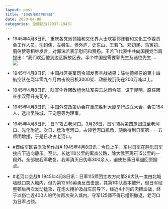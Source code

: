 ```yaml
---
layout: post
title: "1945年04月08日"
date: 2020-04-08
categories: 全面抗战(1937-1945)
---
```


<meta name="referrer" content="no-referrer" />

- 1945年4月8日讯：重庆各党派领袖和文化界人士欢宴郭沫若和文化工作委员会工作人员。沈钧儒、左舜生、侯外庐、史东山、王若飞、邓初民、马寅初、翦伯赞等相继发言，对郭沫若表示慰问和赞扬。王若飞代表中共向国民党当局提出：“我们欢迎他到边区解放区去，半个中国是需要郭先生及诸位先生 ... <br/><img src="https://wx1.sinaimg.cn/large/aca367d8ly1gdmnq0fju5j20c80ayaa5.jpg" />

- 1945年4月8日讯：中国战区美军司令部发表空战战果：陈纳德领导的第十四航空队在两年零九个月内击毁日机3000架、敌船舰沉伤在200万吨以上。 

- 1945年4月8日讯：陆军伞兵团改组为陆军突击总司令部，设于昆明，原任团长李汉萍升充司令。 

- 1945年4月8日讯：中国外交政策协会在重庆胜利大厦举行成立大会，会员154人，选出吴铁城、王宠惠等为理事。 

- 1945年4月8日讯：日军攻占老河口。3月26日，日军骑兵第四旅团进至老河口、光化附近。次日，猛攻老河口，占领老河口机场，随后得到日军第一一五师团增援，于是日攻占老河口。 

- #晋绥军区春季攻势作战# 1945年4月8日讯：今日上午，东村日军在静乐日军接应下逃向静乐。至此，长达110公里的离岚公路，除大武至离石15公里的一段外，全部被我军收复。我军消灭日伪军300余人，迫使扫荡日军退回原据点。 

- #老河口会战# 1945年4月8日讯：日军115师团主攻方向第26大队一度由北城墙缺口突入城内，但为第125师英勇反击击退，其第1中队基本被歼，但日军经整顿后再次发动猛攻，在炮火掩护及战车前导下，经近4小时的肉搏血战，终于以伤亡近400人的代价再次突入城内。守军125师不得已组织撤退，老河口为日军占领。 

